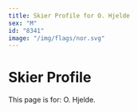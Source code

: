 ```yaml
---
title: Skier Profile for O. Hjelde
sex: "M"
id: "8341"
image: "/img/flags/nor.svg" 
---
```


# Skier Profile

This page is for: O. Hjelde.
    